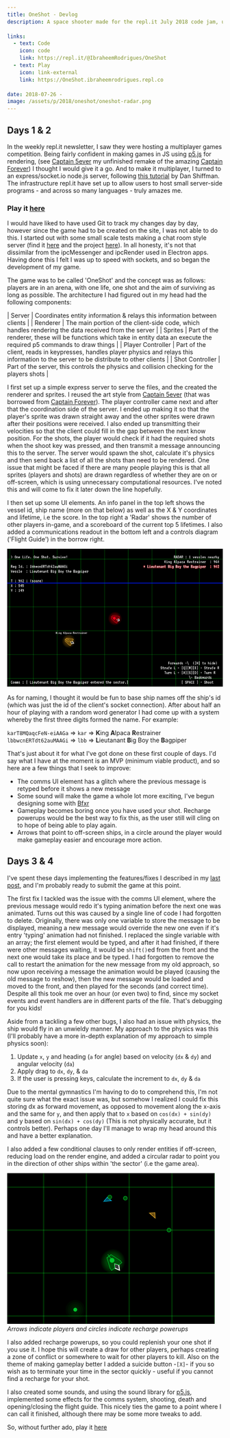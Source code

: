 ```yaml
---
title: OneShot - Devlog
description: A space shooter made for the repl.it July 2018 code jam, using p5.js, node.js and socket.io.

links:
  - text: Code
    icon: code
    link: https://repl.it/@IbraheemRodrigues/OneShot
  - text: Play
    icon: link-external
    link: https://OneShot.ibraheemrodrigues.repl.co

date: 2018-07-26 -
image: /assets/p/2018/oneshot/oneshot-radar.png
---
```


## Days 1 & 2

In the weekly repl.it newsletter, I saw they were hosting a multiplayer games competition. Being fairly confident in making games in JS using [p5.js](https://p5js.org) for rendering, (see [Captain 5ever](/captain-5ever) my unfinished remake of the amazing [Captain Forever](https://www.captainforever.com/captainforever.php)) I thought I would give it a go. And to make it multiplayer, I turned to an express/socket.io node.js server, following [this tutorial](https://youtu.be/bjULmG8fqc8) by Dan Shiffman. The infrastructure repl.it have set up to allow users to host small server-side programs - and across so many languages - truly amazes me.

### Play it [here](https://oneshot--ibraheemrodrigues.repl.co/)

I would have liked to have used Git to track my changes day by day, however since the game had to be created on the site, I was not able to do this. I started out with some small scale tests making a chat room style server (find it [here](https://TestChat--ibraheemrodrigues.repl.co) and the project [here](https://repl.it/@IbraheemRodrigues/TestChat)). In all honesty, it's not that dissimilar from the ipcMessenger and ipcRender used in Electron apps. Having done this I felt I was up to speed with sockets, and so began the development of my game.

The game was to be called 'OneShot' and the concept was as follows: players are in an arena, with one life, one shot and the aim of surviving as long as possible. The architecture I had figured out in my head had the following components:

| Server | Coordinates entity information & relays this information between clients |
| Renderer | The main portion of the client-side code, which handles rendering the data received from the server |
| Sprites | Part of the renderer, these will be functions which take in entity data an execute the required p5 commands to draw things |
| Player Controller | Part of the client, reads in keypresses, handles player physics and relays this information to the server to be distribute to other clients |
| Shot Controller | Part of the server, this controls the physics and collision checking for the players shots |

I first set up a simple express server to serve the files, and the created the renderer and sprites. I reused the art style from [Captain 5ever](/captain-5ever) (that was borrowed from [Captain Forever](https://www.captainforever.com/captainforever.php)). The player controller came next and after that the coordination side of the server. I ended up making it so that the player's sprite was drawn straight away and the other sprites were drawn after their positions were received. I also ended up transmitting their velocities so that the client could fill in the gap between the next know position. For the shots, the player would check if it had the required shots when the shoot key was pressed, and then transmit a message announcing this to the server. The server would spawn the shot, calculate it's physics and then send back a list of all the shots than need to be rendered. One issue that might be faced if there are many people playing this is that all sprites (players and shots) are drawn regardless of whether they are on or off-screen, which is using unnecessary computational resources. I've noted this and will come to fix it later down the line hopefully.

I then set up some UI elements. An info panel in the top left shows the vessel id, ship name (more on that below) as well as the X & Y coordinates and lifetime, i.e the score. In the top right a 'Radar' shows the number of other players in-game, and a scoreboard of the current top 5 lifetimes.
I also added a communications readout in the bottom left and a controls diagram ('Flight Guide') in the borrow right.

![](/assets/p/2018/oneshot/oneshot-ui.png)

As for naming, I thought it would be fun to base ship names off the ship's id (which was just the id of the client's socket connection). After about half an hour of playing with a random word generator I had come up with a system whereby the first three digits formed the name. For example:

`karT8MQaqcFeN-eiAAGa` => `kar` => **K**ing **A**lpaca **R**estrainer  
`lbbwcnERTdt62auMAAGi` => `lbb` => **L**ieutanant **B**ig Boy the **B**agpiper

That's just about it for what I've got done on these first couple of days. I'd say what I have at the moment is an MVP (minimum viable product), and so here are a few things that I seek to improve:

- The comms UI element has a glitch where the previous message is retyped before it shows a new message
- Some sound will make the game a whole lot more exciting, I've begun designing some with [Bfxr](https://www.bfxr.net/)
- Gameplay becomes boring once you have used your shot. Recharge powerups would be the best way to fix this, as the user still will cling on to hope of being able to play again.
- Arrows that point to off-screen ships, in a circle around the player would make gameplay easier and encourage more action.

## Days 3 & 4

I've spent these days implementing the features/fixes I described in my [last post](/blog/oneshot-d1-2/), and I'm probably ready to submit the game at this point.

The first fix I tackled was the issue with the comms UI element, where the previous message would redo it's typing animation before the next one was animated. Turns out this was caused by a single line of code I had forgotten to delete. Originally, there was only one variable to store the message to be displayed, meaning a new message would override the new one even if it's entry 'typing' animation had not finished. I replaced the single variable with an array; the first element would be typed, and after it had finished, if there were other messages waiting, it would be `shift()`ed from the front and the next one would take its place and be typed. I had forgotten to remove the call to restart the animation for the new message from my old approach, so now upon receiving a message the animation would be played (causing the old message to reshow), then the new message would be loaded and moved to the front, and then played for the seconds (and correct time). Despite all this took me over an hour (or even two) to find, since my socket events and event handlers are in different parts of the file. That's debugging for you kids!

Aside from a tackling a few other bugs, I also had an issue with physics, the ship would fly in an unwieldy manner. My approach to the physics was this (I'll probably have a more in-depth explanation of my approach to simple physics soon):

1. Update `x`, `y` and heading (`a` for angle) based on velocity (`dx` & `dy`) and angular velocity (`da`)
2. Apply drag to `dx`, `dy`, & `da`
3. If the user is pressing keys, calculate the increment to `dx`, `dy` & `da`

Due to the mental gymnastics I'm having to do to comprehend this, I'm not quite sure what the exact issue was, but somehow I realized I could fix this storing dx as forward movement, as opposed to movement along the x-axis and the same for `y`, and then apply that to `x` based on `cos(dx) + sin(dy)` and y based on `sin(dx) + cos(dy)` (This is not physically accurate, but it controls better). Perhaps one day I'll manage to wrap my head around this and have a better explanation.

I also added a few conditional clauses to only render entities if off-screen, reducing load on the render engine, and added a circular radar to point you in the direction of other ships within 'the sector' (i.e the game area).

![](/assets/p/2018/oneshot/oneshot-radar.png)  
_Arrows indicate players and circles indicate recharge powerups_

I also added recharge powerups, so you could replenish your one shot if you use it. I hope this will create a draw for other players, perhaps creating a zone of conflict or somewhere to wait for other players to kill. Also on the theme of making gameplay better I added a suicide button -`[X]`- if you so wish as to terminate your time in the sector quickly - useful if you cannot find a recharge for your shot.

I also created some sounds, and using the sound library for [p5.js](https://p5js.org), implemented some effects for the comms system, shooting, death and opening/closing the flight guide. This nicely ties the game to a point where I can call it finished, although there may be some more tweaks to add.

So, without further ado, play it [here](https://oneshot--ibraheemrodrigues.repl.co/)
